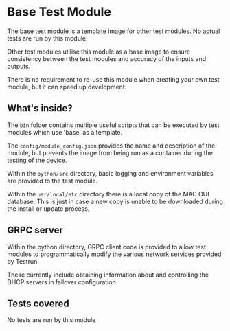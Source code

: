 # Base Test Module

The base test module is a template image for other test modules. No actual tests are run by this module.

Other test modules utilise this module as a base image to ensure consistency between the test modules and accuracy of the inputs and outputs.

There is no requirement to re-use this module when creating your own test module, but it can speed up development.

## What's inside?

The ```bin``` folder contains multiple useful scripts that can be executed by test modules which use 'base' as a template.

The ```config/module_config.json``` provides the name and description of the module, but prevents the image from being run as a container during the testing of the device.

Within the ```python/src``` directory, basic logging and environment variables are provided to the test module.

Within the ```usr/local/etc``` directory there is a local copy of the MAC OUI database. This is just in case a new copy is unable to be downloaded during the install or update process.

## GRPC server
Within the python directory, GRPC client code is provided to allow test modules to programmatically modify the various network services provided by Testrun.

These currently include obtaining information about and controlling the DHCP servers in failover configuration.

## Tests covered

No tests are run by this module